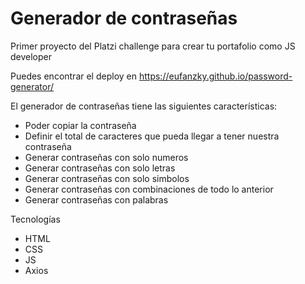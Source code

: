 # Generador de contraseñas

Primer proyecto del Platzi challenge para crear tu portafolio como JS developer


Puedes encontrar el deploy en https://eufanzky.github.io/password-generator/


El generador de contraseñas tiene las siguientes características:

- Poder copiar la contraseña
- Definir el total de caracteres que pueda llegar a tener nuestra contraseña
- Generar contraseñas con solo numeros
- Generar contraseñas con solo letras
- Generar contraseñas con solo simbolos
- Generar contraseñas con combinaciones de todo lo anterior
- Generar contraseñas con palabras

Tecnologías

- HTML
- CSS
- JS
- Axios